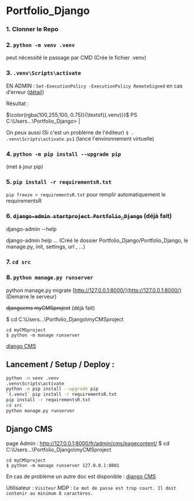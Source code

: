 # Portfolio_Django

### 1. Clonner le Repo

### 2. `python -m venv .venv`

peut nécessité le passage par CMD (Crée le fichier .venv)

### 3. `.venv\Scripts\activate`

EN ADMIN : `Set-ExecutionPolicy -ExecutionPolicy RemoteSigned` en cas d'erreur
([détail](https://tutorial.djangogirls.org/fr/django_installation/))

Résultat : 

$\color{rgba(100,255,100, 0.75)}{\textsf{(.venv)}}$ PS C:\Users...\Portfolio_Django> |

On peux aussi (Si c'est un problème de l'éditeur) `$ . .venv\Scripts\activate.ps1`
(lance l'environnement virtuelle)

### 4. `python -m pip install --upgrade pip`

(met à jour pip)

### 5. `pip install -r requirementsR.txt`

```pip freeze > requirementsR.txt``` pour remplir automatiquement le requirementsR

### 6. ~~`django-admin startproject Portfolio_Django`~~ (déjà fait)

django-admin --help

django-admin help ...
(Créé le dossier Portfolio_Django/Portfolio_Django, le manage.py, init, settings, url , ...)

### 7. `cd src`

### 8. `python manage.py runserver`

python manage.py migrate
[http://127.0.0.1:8000/](http://127.0.0.1:8000/)
  (Demarre le serveur)

~~djangocms myCMSproject~~ (déjà fait)

$ cd C:\Users...\Portfolio_Django\myCMSproject

```
cd myCMSproject
$ python -m manage runserver
```
[django CMS](/myCMSproject/README.md)

## Lancement / Setup / Deploy : 


```zsh
python -m venv .venv
.venv\Scripts\activate
python -m pip install --upgrade pip
`(.venv)` pip install -r requirementsR.txt
pip install -r requirementsR.txt
cd src
python manage.py runserver
```

## Django CMS

page Admin : http://127.0.0.1:8000/fr/admin/cms/pagecontent/
$ cd C:\Users...\Portfolio_Django\myCMSproject

```
cd myCMSproject
$ python -m manage runserver 127.0.0.1:8001

```
En cas de problème un autre doc est disponible : [django CMS](/myCMSproject/README.md)

Utilisateur : 
`Visiteur`
MDP : 
`Ce mot de passe est trop court. Il doit contenir au minimum 8 caractères.`